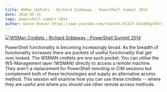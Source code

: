```yaml
---
title: WSMan Cmdlets - Richard Siddaway - PowerShell Summit 2014
date: 2014-05-15
tags: powershell-summit-2014
author: Aaron Hoover https://www.youtube.com/channel/UCX27-k3xeNSgXVklCx-dnXQ
---
```


[![WSMan Cmdlets - Richard Siddaway - PowerShell Summit 2014](https://i3.ytimg.com/vi/j3IQeWlxJiI/hqdefault.jpg "WSMan Cmdlets - Richard Siddaway - PowerShell Summit 2014")](https://www.youtube.com/watch?v=j3IQeWlxJiI)

PowerShell functionality is becoming increasingly broad. As the breadth of functionality increases there are pockets of useful functionality that get over looked.  The WSMAN cmdlets are one such pocket. You can utilise the WS-Management layer (WSMAN) directly to access a remote machine. They aren't a replacement for PowerShell remoting or CIM sessions but complement both of these technologies and supply an alternative access method. This session will examine how you can use these cmdlets -- where they are useful and where you should use other remote access methods.
